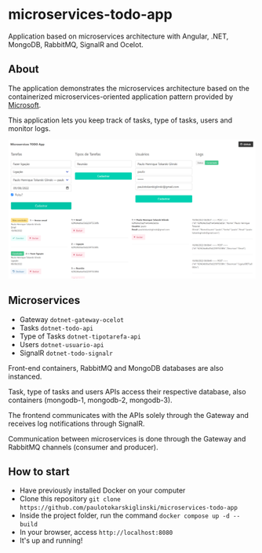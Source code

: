 # microservices-todo-app

Application based on microservices architecture with Angular, .NET, MongoDB, RabbitMQ, SignalR and Ocelot.

## About

The application demonstrates the microservices architecture based on the containerized microservices-oriented application pattern provided by [Microsoft](https://learn.microsoft.com/en-us/dotnet/architecture/microservices/multi-container-microservice-net-applications/microservice-application-design).

This application lets you keep track of tasks, type of tasks, users and monitor logs.

![Screenshot](screenshot.png)

## Microservices

- Gateway `dotnet-gateway-ocelot`
- Tasks `dotnet-todo-api`
- Type of Tasks `dotnet-tipotarefa-api`
- Users `dotnet-usuario-api`
- SignalR `dotnet-todo-signalr`

Front-end containers, RabbitMQ and MongoDB databases are also instanced.

Task, type of tasks and users APIs access their respective database, also containers (mongodb-1, mongodb-2, mongodb-3).

The frontend communicates with the APIs solely through the Gateway and receives log notifications through SignalR.

Communication between microservices is done through the Gateway and RabbitMQ channels (consumer and producer).

## How to start

- Have previously installed Docker on your computer
- Clone this repository ```git clone https://github.com/paulotokarskiglinski/microservices-todo-app```
- Inside the project folder, run the command ```docker compose up -d --build```
- In your browser, access ```http://localhost:8080```
- It's up and running!
